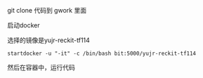 git clone 代码到 gwork 里面

启动docker

选择的镜像是yujr-reckit-tf114

```
startdocker -u "-it" -c /bin/bash bit:5000/yujr-reckit-tf114
```

然后在容器中，运行代码